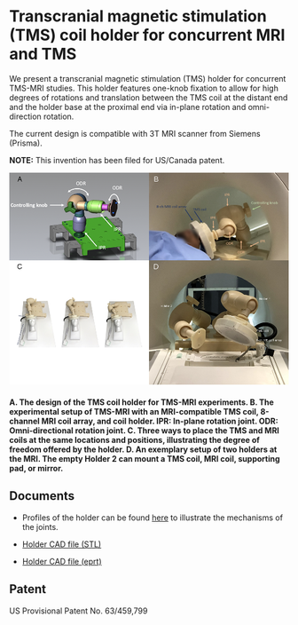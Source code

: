 # Transcranial magnetic stimulation (TMS) coil holder for concurrent MRI and TMS
We present a transcranial magnetic stimulation (TMS) holder for concurrent TMS-MRI studies. This holder features one-knob fixation to allow for high degrees of rotations and translation between the TMS coil at the distant end and the holder base at the proximal end via in-plane rotation and omni-direction rotation.

The current design is compatible with 3T MRI scanner from Siemens (Prisma).

**NOTE:** This invention has been filed for US/Canada patent.

![](https://github.com/fahsuanlin/tms_holder/blob/main/images/bs_fig1_blur.png)
#### A. The design of the TMS coil holder for TMS-MRI experiments. B.  The experimental setup of TMS-MRI with an MRI-compatible TMS coil, 8-channel MRI coil array, and coil holder. IPR: In-plane rotation joint. ODR: Omni-directional rotation joint. C. Three ways to place the TMS and MRI coils at the same locations and positions, illustrating the degree of freedom offered by the holder. D. An exemplary setup of two holders at the MRI. The empty Holder 2 can mount a TMS coil, MRI coil, supporting pad, or mirror.

## Documents

- Profiles of the holder can be found [here](https://github.com/fahsuanlin/tms_holder/blob/main/doc/figures_github.pdf) to illustrate the mechanisms of the joints. 

- [Holder CAD file (STL)](https://github.com/fahsuanlin/tms_holder/blob/main/doc/tms_holder.stl)
- [Holder CAD file (eprt)](https://github.com/fahsuanlin/tms_holder/blob/main/doc/tms_holder.eprt)

## Patent
US Provisional Patent No. 63/459,799
                                              
